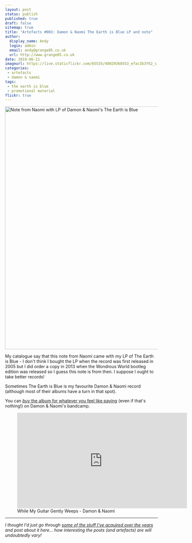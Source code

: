 ```yaml
---
layout: post
status: publish
published: true
draft: false
sitemap: true
title: "Artefacts #003: Damon & Naomi The Earth is Blue LP and note"
author:
  display_name: Andy
  login: admin
  email: andy@grange85.co.uk
  url: http://www.grange85.co.uk
date: 2019-06-21
imageurl: https://live.staticflickr.com/65535/48029368553_efac3b3f62_c.jpg
categories:
 - artefacts
 - damon & naomi
tags:
 - the earth is blue
 - promotional material
flickr: true
---
```

<a data-flickr-embed="true"  href="https://www.flickr.com/photos/grange85/48029368553/in/dateposted/" title="Note from Naomi with LP of Damon &amp; Naomi&#x27;s The Earth is Blue"><img src="https://live.staticflickr.com/65535/48029368553_efac3b3f62_c.jpg" width="800" height="800" alt="Note from Naomi with LP of Damon &amp; Naomi&#x27;s The Earth is Blue"></a>

My catalogue say that this note from Naomi came with my LP of The Earth is Blue - I don't think I bought the LP when the record was first released in 2005 but I did order a copy in 2013 when the Wondrous World bootleg edition was released so I guess this note is from then. I suppose I ought to take better records!

Sometimes The Earth is Blue is my favourite Damon & Naomi record (although most of their albums have a turn in that spot).

You can [_buy_ the album for whatever you feel like paying](https://damonandnaomi.bandcamp.com/album/the-earth-is-blue) (even if that's nothing!) on Damon & Naomi's bandcamp.

<figure class="caption aligncenter"><iframe width="560" height="315" src="https://www.youtube.com/embed/XLHm7jRgTEA" frameborder="0" allowfullscreen></iframe><figcaption class="caption-text">While My Guitar Gently Weeps - Damon & Naomi</figcaption></figure>

---

_I thought I'd just go through [some of the stuff I've acquired over the years](/category/artefacts/) and post about it here... how interesting the posts (and artefacts) are will undoubtedly vary!_
